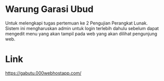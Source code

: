 # Warung Garasi Ubud
Untuk melengkapi tugas pertemuan ke 2 Pengujian Perangkat Lunak. Sistem ini mengharuskan admin untuk login terlebih dahulu sebelum dapat mengedit menu yang akan tampil pada web yang akan dilihat pengunjung web.

# Link
https://gabutu.000webhostapp.com/
